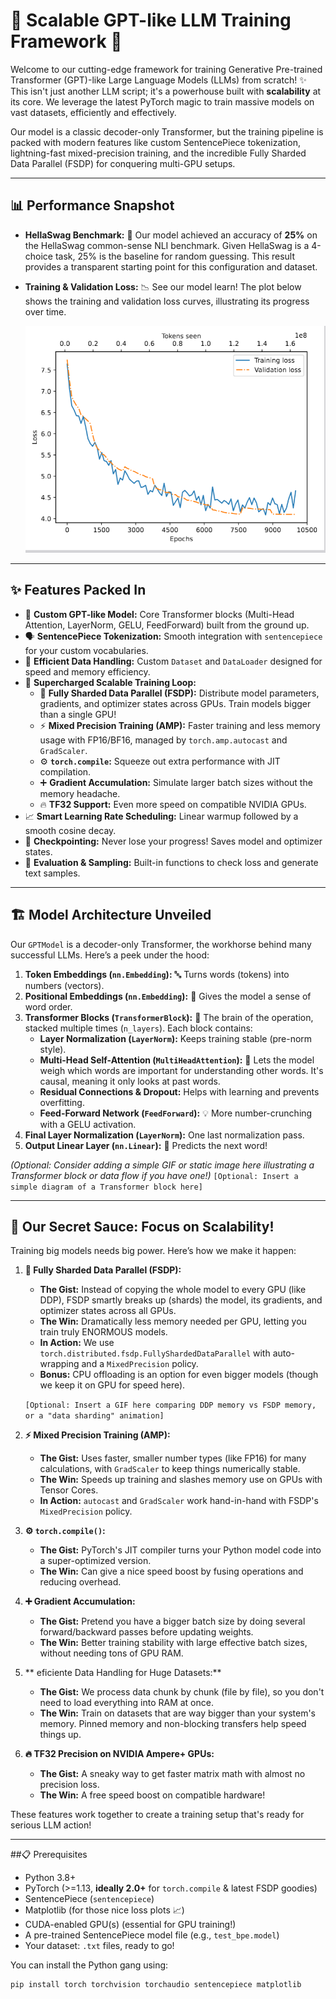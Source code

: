 # 🚀 Scalable GPT-like LLM Training Framework 🧠

Welcome to our cutting-edge framework for training Generative Pre-trained Transformer (GPT)-like Large Language Models (LLMs) from scratch! ✨ This isn't just another LLM script; it's a powerhouse built with **scalability** at its core. We leverage the latest PyTorch magic to train massive models on vast datasets, efficiently and effectively.

Our model is a classic decoder-only Transformer, but the training pipeline is packed with modern features like custom SentencePiece tokenization, lightning-fast mixed-precision training, and the incredible Fully Sharded Data Parallel (FSDP) for conquering multi-GPU setups.

---

## 📊 Performance Snapshot

*   **HellaSwag Benchmark:** 🎯 Our model achieved an accuracy of **25%** on the HellaSwag common-sense NLI benchmark. Given HellaSwag is a 4-choice task, 25% is the baseline for random guessing. This result provides a transparent starting point for this configuration and dataset.
*   **Training & Validation Loss:** 📉 See our model learn! The plot below shows the training and validation loss curves, illustrating its progress over time.

    ![Training and Validation Loss](Screenshot%202025-05-22%20153211.png)
---

## ✨ Features Packed In

*   🧱 **Custom GPT-like Model:** Core Transformer blocks (Multi-Head Attention, LayerNorm, GELU, FeedForward) built from the ground up.
*   🗣️ **SentencePiece Tokenization:** Smooth integration with `sentencepiece` for your custom vocabularies.
*   🚚 **Efficient Data Handling:** Custom `Dataset` and `DataLoader` designed for speed and memory efficiency.
*   🚀 **Supercharged Scalable Training Loop:**
    *   🔗 **Fully Sharded Data Parallel (FSDP):** Distribute model parameters, gradients, and optimizer states across GPUs. Train models bigger than a single GPU!
    *   ⚡ **Mixed Precision Training (AMP):** Faster training and less memory usage with FP16/BF16, managed by `torch.amp.autocast` and `GradScaler`.
    *   ⚙️ **`torch.compile`:** Squeeze out extra performance with JIT compilation.
    *   ➕ **Gradient Accumulation:** Simulate larger batch sizes without the memory headache.
    *   🔥 **TF32 Support:** Even more speed on compatible NVIDIA GPUs.
*   📈 **Smart Learning Rate Scheduling:** Linear warmup followed by a smooth cosine decay.
*   💾 **Checkpointing:** Never lose your progress! Saves model and optimizer states.
*   📝 **Evaluation & Sampling:** Built-in functions to check loss and generate text samples.

---

## 🏗️ Model Architecture Unveiled

Our `GPTModel` is a decoder-only Transformer, the workhorse behind many successful LLMs. Here’s a peek under the hood:

1.  **Token Embeddings (`nn.Embedding`):** 🔤 Turns words (tokens) into numbers (vectors).
2.  **Positional Embeddings (`nn.Embedding`):** 📍 Gives the model a sense of word order.
3.  **Transformer Blocks (`TransformerBlock`):** 🧠 The brain of the operation, stacked multiple times (`n_layers`). Each block contains:
    *   **Layer Normalization (`LayerNorm`):** Keeps training stable (pre-norm style).
    *   **Multi-Head Self-Attention (`MultiHeadAttention`):** 🧐 Lets the model weigh which words are important for understanding other words. It's causal, meaning it only looks at past words.
    *   **Residual Connections & Dropout:** Helps with learning and prevents overfitting.
    *   **Feed-Forward Network (`FeedForward`):** 💡 More number-crunching with a GELU activation.
4.  **Final Layer Normalization (`LayerNorm`):** One last normalization pass.
5.  **Output Linear Layer (`nn.Linear`):** 🔮 Predicts the next word!

*(Optional: Consider adding a simple GIF or static image here illustrating a Transformer block or data flow if you have one!)*
`[Optional: Insert a simple diagram of a Transformer block here]`

---

## 🚀 Our Secret Sauce: Focus on Scalability!

Training big models needs big power. Here’s how we make it happen:

1.  **🔗 Fully Sharded Data Parallel (FSDP):**
    *   **The Gist:** Instead of copying the whole model to every GPU (like DDP), FSDP smartly breaks up (shards) the model, its gradients, and optimizer states across all GPUs.
    *   **The Win:** Dramatically less memory needed per GPU, letting you train truly ENORMOUS models.
    *   **In Action:** We use `torch.distributed.fsdp.FullyShardedDataParallel` with auto-wrapping and a `MixedPrecision` policy.
    *   **Bonus:** CPU offloading is an option for even bigger models (though we keep it on GPU for speed here).

    `[Optional: Insert a GIF here comparing DDP memory vs FSDP memory, or a "data sharding" animation]`

2.  **⚡ Mixed Precision Training (AMP):**
    *   **The Gist:** Uses faster, smaller number types (like FP16) for many calculations, with `GradScaler` to keep things numerically stable.
    *   **The Win:** Speeds up training and slashes memory use on GPUs with Tensor Cores.
    *   **In Action:** `autocast` and `GradScaler` work hand-in-hand with FSDP's `MixedPrecision` policy.

3.  **⚙️ `torch.compile()`:**
    *   **The Gist:** PyTorch's JIT compiler turns your Python model code into a super-optimized version.
    *   **The Win:** Can give a nice speed boost by fusing operations and reducing overhead.

4.  **➕ Gradient Accumulation:**
    *   **The Gist:** Pretend you have a bigger batch size by doing several forward/backward passes before updating weights.
    *   **The Win:** Better training stability with large effective batch sizes, without needing tons of GPU RAM.

5.  ** eficiente Data Handling for Huge Datasets:**
    *   **The Gist:** We process data chunk by chunk (file by file), so you don't need to load everything into RAM at once.
    *   **The Win:** Train on datasets that are way bigger than your system's memory. Pinned memory and non-blocking transfers help speed things up.

6.  **🔥 TF32 Precision on NVIDIA Ampere+ GPUs:**
    *   **The Gist:** A sneaky way to get faster matrix math with almost no precision loss.
    *   **The Win:** A free speed boost on compatible hardware!

These features work together to create a training setup that's ready for serious LLM action!

---

##📋 Prerequisites

*   Python 3.8+
*   PyTorch (>=1.13, **ideally 2.0+** for `torch.compile` & latest FSDP goodies)
*   SentencePiece (`sentencepiece`)
*   Matplotlib (for those nice loss plots 📈)
*   CUDA-enabled GPU(s) (essential for GPU training!)
*   A pre-trained SentencePiece model file (e.g., `test_bpe.model`)
*   Your dataset: `.txt` files, ready to go!

You can install the Python gang using:
```bash
pip install torch torchvision torchaudio sentencepiece matplotlib
